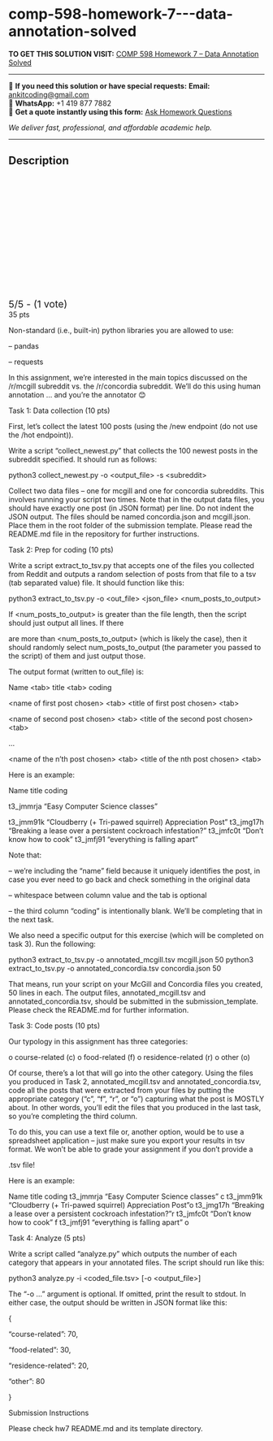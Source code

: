 # comp-598-homework-7---data-annotation-solved
**TO GET THIS SOLUTION VISIT:** [COMP 598 Homework 7 – Data Annotation Solved](https://www.ankitcodinghub.com/product/comp-598-homework-7-data-annotation-solved/)


---

📩 **If you need this solution or have special requests:** **Email:** ankitcoding@gmail.com  
📱 **WhatsApp:** +1 419 877 7882  
📄 **Get a quote instantly using this form:** [Ask Homework Questions](https://www.ankitcodinghub.com/services/ask-homework-questions/)

*We deliver fast, professional, and affordable academic help.*

---

<h2>Description</h2>



<div class="kk-star-ratings kksr-auto kksr-align-center kksr-valign-top" data-payload="{&quot;align&quot;:&quot;center&quot;,&quot;id&quot;:&quot;110771&quot;,&quot;slug&quot;:&quot;default&quot;,&quot;valign&quot;:&quot;top&quot;,&quot;ignore&quot;:&quot;&quot;,&quot;reference&quot;:&quot;auto&quot;,&quot;class&quot;:&quot;&quot;,&quot;count&quot;:&quot;1&quot;,&quot;legendonly&quot;:&quot;&quot;,&quot;readonly&quot;:&quot;&quot;,&quot;score&quot;:&quot;5&quot;,&quot;starsonly&quot;:&quot;&quot;,&quot;best&quot;:&quot;5&quot;,&quot;gap&quot;:&quot;4&quot;,&quot;greet&quot;:&quot;Rate this product&quot;,&quot;legend&quot;:&quot;5\/5 - (1 vote)&quot;,&quot;size&quot;:&quot;24&quot;,&quot;title&quot;:&quot;COMP 598 Homework 7 – Data Annotation Solved&quot;,&quot;width&quot;:&quot;138&quot;,&quot;_legend&quot;:&quot;{score}\/{best} - ({count} {votes})&quot;,&quot;font_factor&quot;:&quot;1.25&quot;}">

<div class="kksr-stars">

<div class="kksr-stars-inactive">
            <div class="kksr-star" data-star="1" style="padding-right: 4px">


<div class="kksr-icon" style="width: 24px; height: 24px;"></div>
        </div>
            <div class="kksr-star" data-star="2" style="padding-right: 4px">


<div class="kksr-icon" style="width: 24px; height: 24px;"></div>
        </div>
            <div class="kksr-star" data-star="3" style="padding-right: 4px">


<div class="kksr-icon" style="width: 24px; height: 24px;"></div>
        </div>
            <div class="kksr-star" data-star="4" style="padding-right: 4px">


<div class="kksr-icon" style="width: 24px; height: 24px;"></div>
        </div>
            <div class="kksr-star" data-star="5" style="padding-right: 4px">


<div class="kksr-icon" style="width: 24px; height: 24px;"></div>
        </div>
    </div>

<div class="kksr-stars-active" style="width: 138px;">
            <div class="kksr-star" style="padding-right: 4px">


<div class="kksr-icon" style="width: 24px; height: 24px;"></div>
        </div>
            <div class="kksr-star" style="padding-right: 4px">


<div class="kksr-icon" style="width: 24px; height: 24px;"></div>
        </div>
            <div class="kksr-star" style="padding-right: 4px">


<div class="kksr-icon" style="width: 24px; height: 24px;"></div>
        </div>
            <div class="kksr-star" style="padding-right: 4px">


<div class="kksr-icon" style="width: 24px; height: 24px;"></div>
        </div>
            <div class="kksr-star" style="padding-right: 4px">


<div class="kksr-icon" style="width: 24px; height: 24px;"></div>
        </div>
    </div>
</div>


<div class="kksr-legend" style="font-size: 19.2px;">
            5/5 - (1 vote)    </div>
    </div>
35 pts

Non-standard (i.e., built-in) python libraries you are allowed to use:

– pandas

– requests

In this assignment, we’re interested in the main topics discussed on the /r/mcgill subreddit vs. the /r/concordia subreddit. We’ll do this using human annotation … and you’re the annotator 😊

Task 1: Data collection (10 pts)

First, let’s collect the latest 100 posts (using the /new endpoint (do not use the /hot endpoint)).

Write a script “collect_newest.py” that collects the 100 newest posts in the subreddit specified. It should run as follows:

python3 collect_newest.py -o &lt;output_file&gt; -s &lt;subreddit&gt;

Collect two data files – one for mcgill and one for concordia subreddits. This involves running your script two times. Note that in the output data files, you should have exactly one post (in JSON format) per line. Do not indent the JSON output. The files should be named concordia.json and mcgill.json. Place them in the root folder of the submission template. Please read the README.md file in the repository for further instructions.

Task 2: Prep for coding (10 pts)

Write a script extract_to_tsv.py that accepts one of the files you collected from Reddit and outputs a random selection of posts from that file to a tsv (tab separated value) file. It should function like this:

python3 extract_to_tsv.py -o &lt;out_file&gt; &lt;json_file&gt; &lt;num_posts_to_output&gt;

If &lt;num_posts_to_output&gt; is greater than the file length, then the script should just output all lines. If there

are more than &lt;num_posts_to_output&gt; (which is likely the case), then it should randomly select num_posts_to_output (the parameter you passed to the script) of them and just output those.

The output format (written to out_file) is:

Name &lt;tab&gt; title &lt;tab&gt; coding

&lt;name of first post chosen&gt; &lt;tab&gt; &lt;title of first post chosen&gt; &lt;tab&gt;

&lt;name of second post chosen&gt; &lt;tab&gt; &lt;title of the second post chosen&gt; &lt;tab&gt;

…

&lt;name of the n’th post chosen&gt; &lt;tab&gt; &lt;title of the nth post chosen&gt; &lt;tab&gt;

Here is an example:

Name title coding

t3_jmmrja “Easy Computer Science classes”

t3_jmm91k “Cloudberry (+ Tri-pawed squirrel) Appreciation Post” t3_jmg17h “Breaking a lease over a persistent cockroach infestation?” t3_jmfc0t “Don’t know how to cook” t3_jmfj91 “everything is falling apart”

Note that:

– we’re including the “name” field because it uniquely identifies the post, in case you ever need to go back and check something in the original data

– whitespace between column value and the tab is optional

– the third column “coding” is intentionally blank. We’ll be completing that in the next task.

We also need a specific output for this exercise (which will be completed on task 3). Run the following:

python3 extract_to_tsv.py -o annotated_mcgill.tsv mcgill.json 50 python3 extract_to_tsv.py -o annotated_concordia.tsv concordia.json 50

That means, run your script on your McGill and Concordia files you created, 50 lines in each. The output files, annotated_mcgill.tsv and annotated_concordia.tsv, should be submitted in the submission_template. Please check the README.md for further information.

Task 3: Code posts (10 pts)

Our typology in this assignment has three categories:

o course-related (c) o food-related (f) o residence-related (r) o other (o)

Of course, there’s a lot that will go into the other category. Using the files you produced in Task 2, annotated_mcgill.tsv and annotated_concordia.tsv, code all the posts that were extracted from your files by putting the appropriate category (“c”, “f”, “r”, or “o”) capturing what the post is MOSTLY about. In other words, you’ll edit the files that you produced in the last task, so you’re completing the third column.

To do this, you can use a text file or, another option, would be to use a spreadsheet application – just make sure you export your results in tsv format. We won’t be able to grade your assignment if you don’t provide a

.tsv file!

Here is an example:

Name title coding t3_jmmrja “Easy Computer Science classes” c t3_jmm91k “Cloudberry (+ Tri-pawed squirrel) Appreciation Post”o t3_jmg17h “Breaking a lease over a persistent cockroach infestation?”r t3_jmfc0t “Don’t know how to cook” f t3_jmfj91 “everything is falling apart” o

Task 4: Analyze (5 pts)

Write a script called “analyze.py” which outputs the number of each category that appears in your annotated files. The script should run like this:

python3 analyze.py -i &lt;coded_file.tsv&gt; [-o &lt;output_file&gt;]

The “-o …” argument is optional. If omitted, print the result to stdout. In either case, the output should be written in JSON format like this:

{

“course-related”: 70,

“food-related”: 30,

“residence-related”: 20,

“other”: 80

}

Submission Instructions

Please check hw7 README.md and its template directory.
